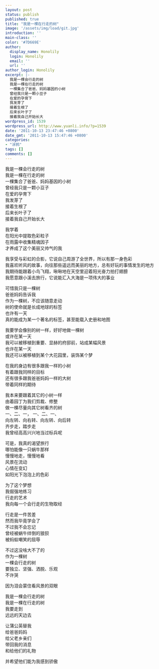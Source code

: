 ```yaml
---
layout: post
status: publish
published: true
title: "我是一棵在行走的树"
image: '/assets/img/load/git.jpg'
introduction: ''
main-class: ''
color: '#7D669E'
author:
  display_name: Honolily
  login: Honolily
  email: ''
  url: ''
author_login: Honolily
excerpt: |-
  我是一棵会行走的树
  我是一棵在行走的树
  一棵集合了爸爸、妈妈基因的小树
  曾经我只是一颗小豆子
  在爱的孕育下
  我发芽了
  接着生根了
  后来长叶子了
  接着我自己开始长大
wordpress_id: 1539
wordpress_url: http://www.yuanli.info/?p=1539
date: '2011-10-13 23:47:46 +0800'
date_gmt: '2011-10-13 15:47:46 +0800'
categories:
- "涂鸦"
tags: []
comments: []
---
```

<p>我是一棵会行走的树<br />
我是一棵在行走的树<br />
一棵集合了爸爸、妈妈基因的小树<br />
曾经我只是一颗小豆子<br />
在爱的孕育下<br />
我发芽了<br />
接着生根了<br />
后来长叶子了<br />
接着我自己开始长大<a id="more"></a><a id="more-1539"></a></p>
<p>我学着<br />
在阳光中提取色彩粒子<br />
在雨露中收集精魂因子<br />
才养成了这个美丽又帅气的我</p>
<p>我享受与彩虹的合影，它说自己周游了全世界，所以有那一身色彩<br />
我喜欢听风的故事，向往那些遥远而美丽的地方，总有好玩的事情发生的地方<br />
我期待能跟着小鸟飞翔，啾啾地在天空里迎着阳光奋力拍打翅膀<br />
我愿意跟小溪去旅行，它说能汇入大海是一项伟大的事业</p>
<p>可惜我只是一棵树<br />
爸爸妈妈告诉我<br />
作为一棵树，不应该随意走动<br />
树的使命就是长成地球的标签<br />
也许有一天<br />
真的能成为某一个著名的标签，甚至能载入史册和地图</p>
<p>我要学会像别的树一样，好好地做一棵树<br />
或许在某一天<br />
我可以被移植到重要、显赫的府邸前，站成某幅风景<br />
也许在某一天<br />
我还可以被移植到某个大花园里，装饰某个梦</p>
<p>在我的身边有很多跟我一样的小树<br />
有着跟我同样的目标<br />
还有很多跟我爸爸妈妈一样的大树<br />
带着同样的期待</p>
<p>我本来要跟着其它的小树一样<br />
由着园丁为我们剪裁、修整<br />
做一棵尽量向其它树看齐的树<br />
一、二、一， 一、二、一、<br />
向左转、向右转、向左转、向后转<br />
齐步走，踏步走<br />
我曾经高高兴兴地当过标兵呢</p>
<p>可是，我真的渴望旅行<br />
哪怕能像一只蜗牛那样<br />
慢慢地走，慢慢地看<br />
风景在流动<br />
心情在变幻<br />
如阳光下泡泡上的色彩</p>
<p>为了这个梦想<br />
我倔强地练习<br />
行走的艺术<br />
我向每一个会行走的生物取经</p>
<p>行走是一件苦差<br />
然而我毕竟学会了<br />
不过我不会忘记<br />
曾经被蜗牛绊倒的狼狈<br />
被蚂蚁嘲笑的屈辱</p>
<p>不过这没啥大不了的<br />
作为一棵树<br />
一棵会行走的树<br />
要独立、坚强、洒脱、乐观<br />
不许哭</p>
<p>因为泪会蒙住看风景的双眼</p>
<p>我是一棵会行走的树<br />
我是一棵在行走的树<br />
我要走到<br />
远远的天边去</p>
<p>让蒲公英替我<br />
给爸爸妈妈<br />
给父老乡亲们<br />
带回我的消息<br />
和给他们的礼物</p>
<p>并希望他们能为我感到骄傲</p>
